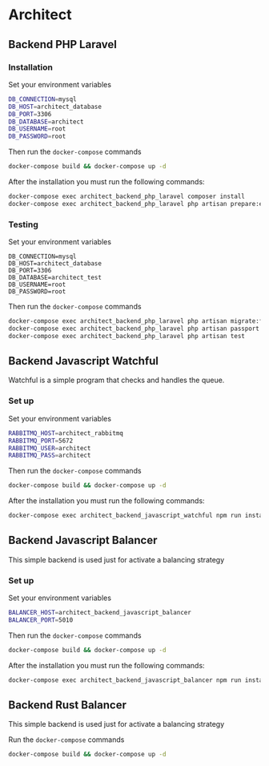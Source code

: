 # Architect

## Backend PHP Laravel

### Installation

Set your environment variables

```bash
DB_CONNECTION=mysql
DB_HOST=architect_database
DB_PORT=3306
DB_DATABASE=architect
DB_USERNAME=root
DB_PASSWORD=root
```

Then run the `docker-compose` commands

```bash
docker-compose build && docker-compose up -d
```

After the installation you must run the following commands:

```bash
docker-compose exec architect_backend_php_laravel composer install
docker-compose exec architect_backend_php_laravel php artisan prepare:env
```

### Testing

Set your environment variables

```env
DB_CONNECTION=mysql
DB_HOST=architect_database
DB_PORT=3306
DB_DATABASE=architect_test
DB_USERNAME=root
DB_PASSWORD=root
```

Then run the `docker-compose` commands

```bash
docker-compose exec architect_backend_php_laravel php artisan migrate:fresh --seed --env=testing
docker-compose exec architect_backend_php_laravel php artisan passport:install --env=testing
docker-compose exec architect_backend_php_laravel php artisan test 
```

## Backend Javascript Watchful

Watchful is a simple program that checks and handles the queue.

### Set up

Set your environment variables

```bash
RABBITMQ_HOST=architect_rabbitmq
RABBITMQ_PORT=5672
RABBITMQ_USER=architect
RABBITMQ_PASS=architect
```

Then run the `docker-compose` commands

```bash
docker-compose build && docker-compose up -d
```

After the installation you must run the following commands:

```bash
docker-compose exec architect_backend_javascript_watchful npm run install
```

## Backend Javascript Balancer

This simple backend is used just for activate a balancing strategy

### Set up

Set your environment variables

```bash
BALANCER_HOST=architect_backend_javascript_balancer
BALANCER_PORT=5010
```

Then run the `docker-compose` commands

```bash
docker-compose build && docker-compose up -d
```

After the installation you must run the following commands:

```bash
docker-compose exec architect_backend_javascript_balancer npm run install
```

## Backend Rust Balancer

This simple backend is used just for activate a balancing strategy

Run the `docker-compose` commands

```bash
docker-compose build && docker-compose up -d
```
